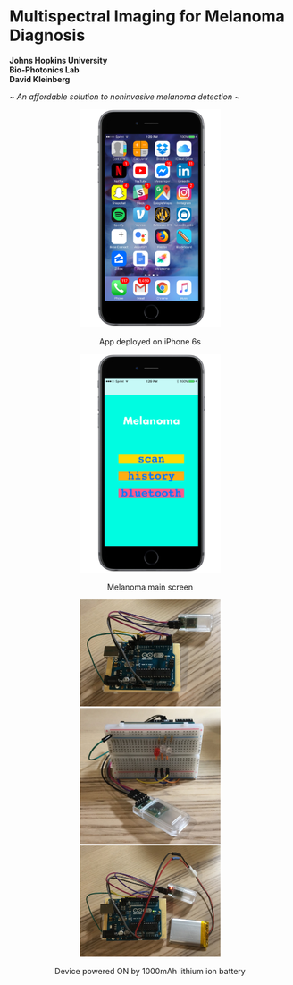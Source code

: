 # Multispectral Imaging for Melanoma Diagnosis

**Johns Hopkins University<br />Bio-Photonics Lab<br />David Kleinberg**

~ *An affordable solution to noninvasive melanoma detection* ~

<p align="center">
  <img src="docs/home_screen.png" alt="iOS App" width=50%/>
</p>
  
<p align="center">
  App deployed on iPhone 6s</center>
</p>
  
<p align="center">
  <img src="docs/main_screen.png" alt="iOS App" width=50%/>
</p>
  
<p align="center">
  Melanoma main screen
</p>
  
<p align="center">
  <img src="docs/uno_ble.JPG" alt="Hardware Prototype" width=50%/>
  <img src="docs/proto_leds.JPG" alt="Hardware Prototype" width=50%/>
  <img src="docs/uno_leds_pwr.JPG" alt="Hardware Prototype" width=50%/>
</p>  

<p align="center">
  Device powered ON by 1000mAh lithium ion battery
</p>

